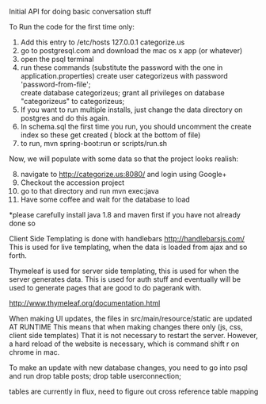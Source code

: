 Initial API for doing basic conversation stuff

To Run the code for the first time only:

1. Add this entry to /etc/hosts
127.0.0.1	categorize.us
2. go to postgresql.com and download the mac os x app (or whatever)
3. open the psql terminal
4. run these commands (substitute the password with the one in application.properties)
 create user categorizeus with password 'password-from-file';   
create database categorizeus;
grant all privileges on database "categorizeus" to categorizeus;
5. If you want to run multiple installs, just change the data directory on postgres and do this again. 
6. In schema.sql the first time you run, you should uncomment the create index so these get created ( block at the bottom of file)
7. to run, mvn spring-boot:run or scripts/run.sh

Now, we will populate with some data so that the project looks realish:

8. navigate to http://categorize.us:8080/ and login using Google+
9. Checkout the accession project
10. go to that directory and run mvn exec:java
11. Have some coffee and wait for the database to load

*please carefully install java 1.8 and maven first if you have not already done so


Client Side Templating is done with handlebars
http://handlebarsjs.com/
This is used for live templating, when the data is loaded from ajax and so forth. 

Thymeleaf is used for server side templating, this is used for when the server generates data. 
This is used for auth stuff and eventually will be used to generate pages that are good to do pagerank with. 

http://www.thymeleaf.org/documentation.html

When making UI updates, the files in src/main/resource/static are updated AT RUNTIME
This means that when making changes there only (js, css, client side templates) That it is not necessary to restart the server.
However, a hard reload of the website is necessary, which is command shift r on chrome in mac. 

To make an update with new database changes, you need to go into psql and run
drop table posts;
drop table userconnection;


tables are currently in flux, need to figure out cross reference table mapping
